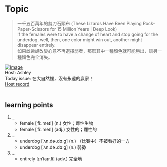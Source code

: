 # Topic

> 一千五百萬年的剪刀石頭布 (These Lizards Have Been Playing Rock-Paper-Scissors for 15 Million Years | Deep Look) <br>
> If the females were to have a change of heart and stop going for the underdog, well, then, one color might win out, another might disappear entirely. <br>
> 如果雌蜥蜴改變心意不再選擇弱者，那麼其中一種顏色就可能勝出，讓另一種顏色完全消失。 <br>

[![Image](https://cdn.voicetube.com/assets/thumbnails/rafdHxBwIbQ.jpg)](https://www.youtube.com/embed/rafdHxBwIbQ?rel=0&showinfo=0&cc_load_policy=0&controls=1&autoplay=1&iv_load_policy=3&playsinline=1&wmode=transparent&start=165&end=174&enablejsapi=1&origin=https://tw.voicetube.com&widgetid=1)<br>
Host: Ashley 
<br>Today issue: 在大自然裡，沒有永遠的贏家！
<br>
[Host record](https://cdn.voicetube.com/everyday_records/4856/1605516767.mp3)
<br><br>
## learning points
1. _
	* female [ˈfiː.meɪl] (n.) 女性；雌性生物
	* female [ˈfiː.meɪl] (adj.) 女性的；雌性的
2. _
	* underdog [ˈʌn.dɚ.dɑːɡ] (n.) （比賽中）不被看好的一方
	* underdog [ˈʌn.dɚ.dɑːɡ] (n.) 弱勢
3. _
	* entirely [ɪnˈtaɪr.li] (adv.) 完全地
